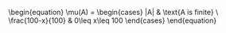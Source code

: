 \begin{equation}
\mu(A) = \begin{cases} 
      |A| & \text{A is finite} \\\
      \frac{100-x}{100} & 0\leq x\leq 100
   \end{cases}
\end{equation}
